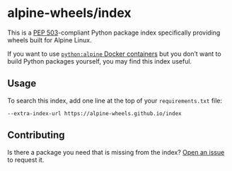 # alpine-wheels/index

This is a [PEP 503][a]-compliant Python package index specifically providing wheels built for Alpine Linux.

[a]: https://www.python.org/dev/peps/pep-0503/

If you want to use [`python:alpine` Docker containers][b] but you don&#x02bc;t want to build Python packages yourself, you may find this index useful.

[b]: https://hub.docker.com/_/python

## Usage

To search this index, add one line at the top of your `requirements.txt` file:

    --extra-index-url https://alpine-wheels.github.io/index

## Contributing

Is there a package you need that is missing from the index? [Open an issue][c] to request it.

[c]: https://github.com/alpine-wheels/index/issues/new/choose
